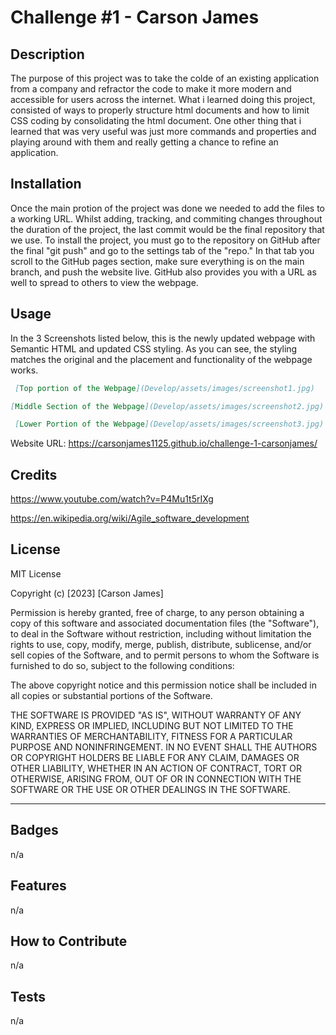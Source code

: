 # Challenge #1 - Carson James

## Description

The purpose of this project was to take the colde of an existing application from a company and refractor the code to make it more modern and accessible for users across the internet. What i learned doing this project, consisted of ways to properly structure html documents and how to limit CSS coding by consolidating the html document. One other thing that i learned that was very useful was just more commands and properties and playing around with them and really getting a chance to refine an application. 

## Installation

Once the main protion of the project was done we needed to add the files to a working URL. Whilst adding, tracking, and commiting changes throughout the duration of the project, the last commit would be the final repository that we use. To install the project, you must go to the repository on GitHub after the final "git push" and go to the settings tab of the "repo." In that tab you scroll to the GitHub pages section, make sure everything is on the main branch, and push the website live. GitHub also provides you with a URL as well to spread to others to view the webpage. 

## Usage

In the 3 Screenshots listed below, this is the newly updated webpage with Semantic HTML and updated CSS styling. As you can see, the styling matches the original and the placement and functionality of the webpage works. 

```md
 [Top portion of the Webpage](Develop/assets/images/screenshot1.jpg)
 ```

 ```md
 [Middle Section of the Webpage](Develop/assets/images/screenshot2.jpg)
 ```
```md
 [Lower Portion of the Webpage](Develop/assets/images/screenshot3.jpg)
 ```
 Website URL: https://carsonjames1125.github.io/challenge-1-carsonjames/

 ## Credits

 https://www.youtube.com/watch?v=P4Mu1t5rIXg

 https://en.wikipedia.org/wiki/Agile_software_development

 ## License

MIT License

Copyright (c) [2023] [Carson James]

Permission is hereby granted, free of charge, to any person obtaining a copy
of this software and associated documentation files (the "Software"), to deal
in the Software without restriction, including without limitation the rights
to use, copy, modify, merge, publish, distribute, sublicense, and/or sell
copies of the Software, and to permit persons to whom the Software is
furnished to do so, subject to the following conditions:

The above copyright notice and this permission notice shall be included in all
copies or substantial portions of the Software.

THE SOFTWARE IS PROVIDED "AS IS", WITHOUT WARRANTY OF ANY KIND, EXPRESS OR
IMPLIED, INCLUDING BUT NOT LIMITED TO THE WARRANTIES OF MERCHANTABILITY,
FITNESS FOR A PARTICULAR PURPOSE AND NONINFRINGEMENT. IN NO EVENT SHALL THE
AUTHORS OR COPYRIGHT HOLDERS BE LIABLE FOR ANY CLAIM, DAMAGES OR OTHER
LIABILITY, WHETHER IN AN ACTION OF CONTRACT, TORT OR OTHERWISE, ARISING FROM,
OUT OF OR IN CONNECTION WITH THE SOFTWARE OR THE USE OR OTHER DEALINGS IN THE
SOFTWARE.

---

## Badges

n/a

## Features

n/a

## How to Contribute

n/a

## Tests

n/a

